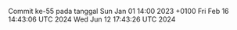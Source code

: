 Commit ke-55 pada tanggal Sun Jan 01 14:00 2023 +0100
Fri Feb 16 14:43:06 UTC 2024
Wed Jun 12 17:43:26 UTC 2024
